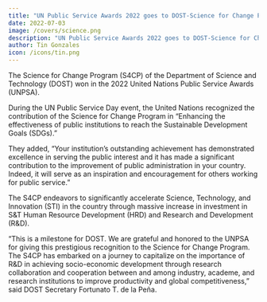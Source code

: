 ```yaml
---
title: "UN Public Service Awards 2022 goes to DOST-Science for Change Program"
date: 2022-07-03
image: /covers/science.png
description: "UN Public Service Awards 2022 goes to DOST-Science for Change Program"
author: Tin Gonzales
icon: /icons/tin.png
---
```



<!-- Sunday, July 3, 2022 -->

The Science for Change Program (S4CP) of the Department of Science and Technology (DOST) won in the 2022 United Nations Public Service Awards (UNPSA). 

During the UN Public Service Day event, the United Nations recognized the contribution of the Science for Change Program in “Enhancing the effectiveness of public institutions to reach the Sustainable Development Goals (SDGs).” 

They added, “Your institution’s outstanding achievement has demonstrated excellence in serving the public interest and it has made a significant contribution to the improvement of public administration in your country. Indeed, it will serve as an inspiration and encouragement for others working for public service.” 

The S4CP endeavors to significantly accelerate Science, Technology, and Innovation (STI) in the country through massive increase in investment in S&T Human Resource Development (HRD) and Research and Development (R&D).

“This is a milestone for DOST. We are grateful and honored to the UNPSA for giving this prestigious recognition to the Science for Change Program. The S4CP has embarked on a journey to capitalize on the importance of R&D in achieving socio-economic development through research collaboration and cooperation between and among industry, academe, and research institutions to improve productivity and global competitiveness,” said DOST Secretary Fortunato T. de la Peña.


